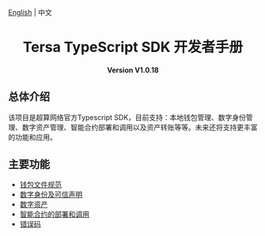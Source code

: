 [English](../en/README.md) | 中文

<h1 align="center">Tersa TypeScript SDK 开发者手册</h1>
<h4 align="center">Version V1.0.18 </h4>

## 总体介绍

该项目是超算网络官方Typescript SDK，目前支持：本地钱包管理、数字身份管理、数字资产管理、智能合约部署和调用以及资产转账等等。未来还将支持更丰富的功能和应用。


## 主要功能


- [钱包文件规范](TWallet_File_Specification.md)
- [数字身份及可信声明](identity_claim.md)
- [数字资产](asset.md)
- [智能合约的部署和调用](smart_contract.md)
- [错误码](errorcode.md)
